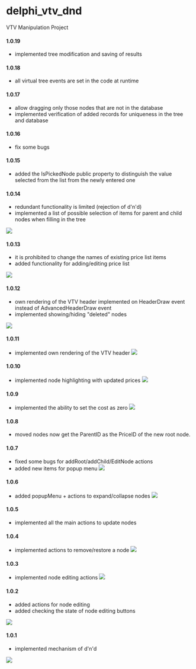 # delphi_vtv_dnd

VTV Manipulation Project

#### 1.0.19
- implemented tree modification and saving of results

#### 1.0.18
- all virtual tree events are set in the code at runtime

#### 1.0.17
- allow dragging only those nodes that are not in the database
- implemented verification of added records for uniqueness in the tree and database

#### 1.0.16
- fix some bugs

#### 1.0.15
- added the IsPickedNode public property to distinguish the value selected from the list from the newly entered one

#### 1.0.14
- redundant functionality is limited (rejection of d'n'd)
- implemented a list of possible selection of items for parent and child nodes when filling in the tree

![](pict/vtv_dnd_14.gif)

#### 1.0.13
- it is prohibited to change the names of existing price list items
- added functionality for adding/editing price list

![](pict/vtv_dnd_13.gif)

#### 1.0.12
- own rendering of the VTV header implemented on HeaderDraw event instead of AdvancedHeaderDraw event
- implemented showing/hiding "deleted" nodes

![](pict/vtv_dnd_12.gif)

#### 1.0.11
- implemented own rendering of the VTV header
![](pict/vtv_dnd_11.gif)

#### 1.0.10
- implemented node highlighting with updated prices
![](pict/vtv_dnd_10.gif)

#### 1.0.9
- implemented the ability to set the cost as zero
![](pict/vtv_dnd_09.gif) 

#### 1.0.8
- moved nodes now get the ParentID as the PriceID of the new root node.

#### 1.0.7
- fixed some bugs for addRoot/addChild/EditNode actions
- added new items for popup menu
![](pict/vtv_dnd_07.gif) 

#### 1.0.6
- added popupMenu + actions to expand/collapse nodes
![](pict/vtv_dnd_06.gif)

#### 1.0.5
- implemented all the main actions to update nodes

#### 1.0.4
- implemented actions to remove/restore a node
![](pict/vtv_dnd_04.gif)

#### 1.0.3
- implemented node editing actions
![](pict/vtv_dnd_03.gif)

#### 1.0.2
- added actions for node editing
- added checking the state of node editing buttons

![](pict/vtv_dnd_02.gif)

#### 1.0.1

- implemented mechanism  of d'n'd 

![](pict/vtv_dnd_01.gif)